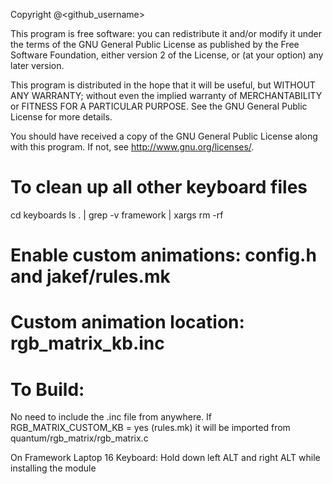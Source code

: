 Copyright <year> <name> <email> @<github_username>

This program is free software: you can redistribute it and/or modify
it under the terms of the GNU General Public License as published by
the Free Software Foundation, either version 2 of the License, or
(at your option) any later version.

This program is distributed in the hope that it will be useful,
but WITHOUT ANY WARRANTY; without even the implied warranty of
MERCHANTABILITY or FITNESS FOR A PARTICULAR PURPOSE.  See the
GNU General Public License for more details.

You should have received a copy of the GNU General Public License
along with this program.  If not, see <http://www.gnu.org/licenses/>.


# To clean up all other keyboard files
cd keyboards
ls . | grep -v framework | xargs rm -rf

# Enable custom animations: config.h and jakef/rules.mk
# Custom animation location: rgb_matrix_kb.inc


# To Build:
No need to include the .inc file from anywhere.
If RGB_MATRIX_CUSTOM_KB = yes (rules.mk) it will be imported from quantum/rgb_matrix/rgb_matrix.c

On Framework Laptop 16 Keyboard: Hold down left ALT and right ALT while installing the module